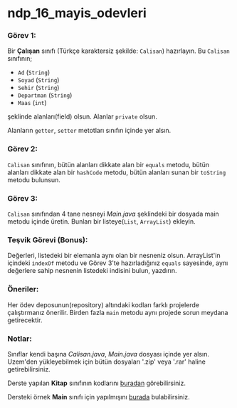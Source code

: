 # ndp_16_mayis_odevleri

### Görev 1:
Bir **Çalışan** sınıfı (Türkçe karaktersiz şekilde: `Calisan`) hazırlayın. Bu `Calisan` sınıfının;
+ `Ad` (`String`)
+ `Soyad` (`String`)
+ `Sehir` (`String`)
+ `Departman` (`String`)
+ `Maas` (`int`)

şeklinde alanları(field) olsun. Alanlar `private` olsun. 

Alanların `getter`, `setter` metotları sınıfın içinde yer alsın. 

### Görev 2:

`Calisan` sınıfının, bütün alanları dikkate alan bir `equals` metodu, bütün alanları dikkate alan bir `hashCode` metodu, bütün alanları sunan bir `toString` metodu bulunsun.

### Görev 3:

`Calisan` sınıfından 4 tane nesneyi *Main.java* şeklindeki bir dosyada main metodu içinde üretin. Bunları bir listeye(`List`, `ArrayList`) ekleyin.

### Teşvik Görevi (Bonus):

Değerleri, listedeki bir elemanla aynı olan bir nesneniz olsun. ArrayList'in içindeki `indexOf` metodu ve Görev 3'te hazırladığınız `equals` sayesinde, aynı değerlere sahip nesnenin listedeki indisini bulun, yazdırın.

### Öneriler:

Her ödev deposunun(repository) altındaki kodları farklı projelerde çalıştırmanız önerilir. Birden fazla `main` metodu aynı projede sorun meydana getirecektir.


### Notlar:

Sınıflar kendi başına *Calisan.java*, *Main.java* dosyası içinde yer alsın. Uzem'den yükleyebilmek için bütün dosyaları '.zip' veya '.rar' haline getirebilirsiniz.  

Derste yapılan **Kitap** sınıfının kodlarını [buradan]() görebilirsiniz.

Dersteki örnek **Main** sınıfı için yapılmışını [burada]() bulabilirsiniz.
